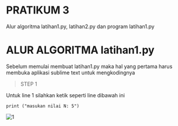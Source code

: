 # PRATIKUM 3
Alur algoritma latihan1.py, latihan2.py dan program latihan1.py 
# ALUR ALGORITMA latihan1.py
Sebelum memulai membuat latihan1.py maka hal yang pertama harus membuka aplikasi sublime text untuk mengkodingnya
>STEP 1

Untuk line 1 silahkan ketik seperti line dibawah ini
```
print ("masukan nilai N: 5")
```
![1](https://user-images.githubusercontent.com/46584196/52624682-d9511600-2ee1-11e9-80fd-22b55f998eee.png)

